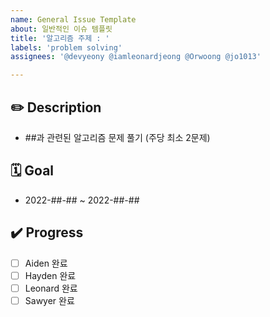 ```yaml
---
name: General Issue Template
about: 일반적인 이슈 템플릿
title: '알고리즘 주제 : '
labels: 'problem solving'
assignees: '@devyeony @iamleonardjeong @Orwoong @jo1013'

---
```


## ✏️ Description

- ##과 관련된 알고리즘 문제 풀기 (주당 최소 2문제)

## 🗓️ Goal

- 2022-##-## ~ 2022-##-##

## ✔️ Progress

- [ ] Aiden 완료
- [ ] Hayden 완료 
- [ ] Leonard 완료
- [ ] Sawyer 완료
